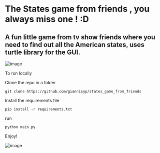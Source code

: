 # The States game from friends , you always miss one ! :D

## A fun little game from tv show friends where you need to find out all the American states, uses turtle library for the GUI.

![image](https://github.com/giannisyp/states_game_from_friends/assets/119696474/3be7e4eb-434c-4cbd-8b60-429c5fdcea00)

To run locally 

Clone the repo in a folder
```
git clone https://github.com/giannisyp/states_game_from_friends
```
Install the requirements file 
```
pip install -r requirements.txt
```

run
```
python main.py
```

Enjoy!

![image](https://github.com/giannisyp/states_game_from_friends/assets/119696474/8240f62a-3a5d-4c35-a5b8-b26b26b400ac)
